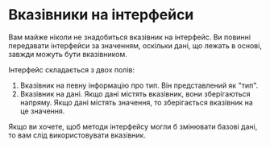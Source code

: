 # Вказівники на інтерфейси

Вам майже ніколи не знадобиться вказівник на інтерфейс. Ви повинні передавати інтерфейси за значенням,
оскільки дані, що лежать в основі, завжди можуть бути вказівником.

Інтерфейс складається з двох полів:

1. Вказівник на певну інформацію про тип. Він представлений як "тип".
2. Вказівник на дані. Якщо дані містять вказівник, вони зберігаються напряму.
   Якщо дані містять значення, то зберігається вказівник на це значення.

Якщо ви хочете, щоб методи інтерфейсу могли б змінювати базові дані, то вам слід використовувати вказівник.
